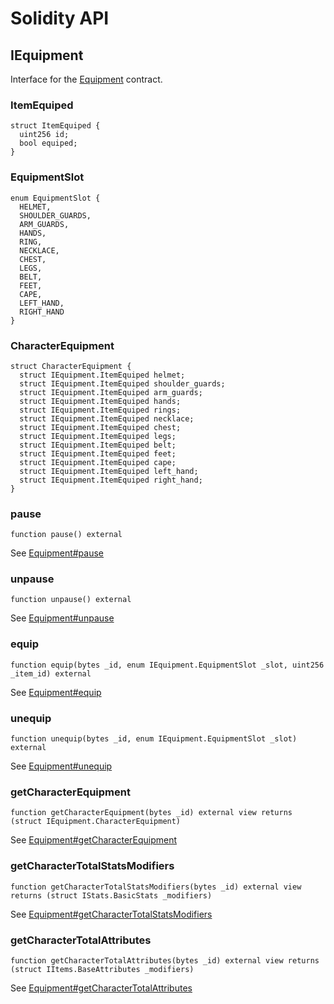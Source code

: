 # Solidity API

## IEquipment

Interface for the [Equipment](/docs/core/Equipment.md) contract.

### ItemEquiped

```solidity
struct ItemEquiped {
  uint256 id;
  bool equiped;
}

```

### EquipmentSlot

```solidity
enum EquipmentSlot {
  HELMET,
  SHOULDER_GUARDS,
  ARM_GUARDS,
  HANDS,
  RING,
  NECKLACE,
  CHEST,
  LEGS,
  BELT,
  FEET,
  CAPE,
  LEFT_HAND,
  RIGHT_HAND
}

```

### CharacterEquipment

```solidity
struct CharacterEquipment {
  struct IEquipment.ItemEquiped helmet;
  struct IEquipment.ItemEquiped shoulder_guards;
  struct IEquipment.ItemEquiped arm_guards;
  struct IEquipment.ItemEquiped hands;
  struct IEquipment.ItemEquiped rings;
  struct IEquipment.ItemEquiped necklace;
  struct IEquipment.ItemEquiped chest;
  struct IEquipment.ItemEquiped legs;
  struct IEquipment.ItemEquiped belt;
  struct IEquipment.ItemEquiped feet;
  struct IEquipment.ItemEquiped cape;
  struct IEquipment.ItemEquiped left_hand;
  struct IEquipment.ItemEquiped right_hand;
}
```

### pause

```solidity
function pause() external
```

See [Equipment#pause](/docs/core/Equipment.md#pause)

### unpause

```solidity
function unpause() external
```

See [Equipment#unpause](/docs/core/Equipment.md#unpause)

### equip

```solidity
function equip(bytes _id, enum IEquipment.EquipmentSlot _slot, uint256 _item_id) external
```

See [Equipment#equip](/docs/core/Equipment.md#equip)

### unequip

```solidity
function unequip(bytes _id, enum IEquipment.EquipmentSlot _slot) external
```

See [Equipment#unequip](/docs/core/Equipment.md#unequip)

### getCharacterEquipment

```solidity
function getCharacterEquipment(bytes _id) external view returns (struct IEquipment.CharacterEquipment)
```

See [Equipment#getCharacterEquipment](/docs/core/Equipment.md#getCharacterEquipment)

### getCharacterTotalStatsModifiers

```solidity
function getCharacterTotalStatsModifiers(bytes _id) external view returns (struct IStats.BasicStats _modifiers)
```

See [Equipment#getCharacterTotalStatsModifiers](/docs/core/Equipment.md#getCharacterTotalStatsModifiers)

### getCharacterTotalAttributes

```solidity
function getCharacterTotalAttributes(bytes _id) external view returns (struct IItems.BaseAttributes _modifiers)
```

See [Equipment#getCharacterTotalAttributes](/docs/core/Equipment.md#getCharacterTotalAttributes)

